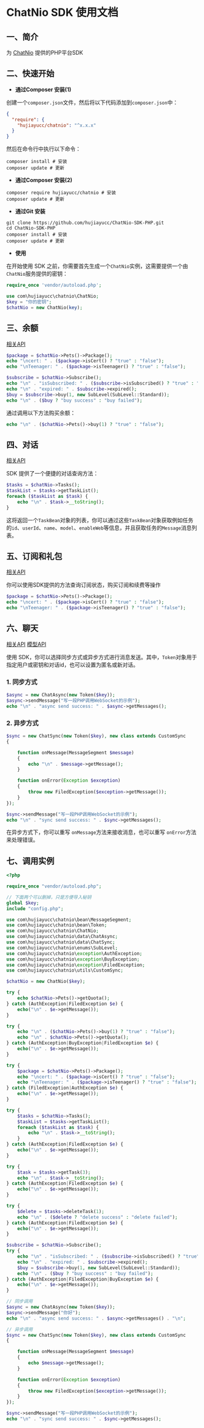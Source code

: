 # ChatNio SDK 使用文档

## 一、简介
为 [ChatNio](https://chatnio.net/) 提供的PHP平台SDK

## 二、快速开始

- **通过Composer 安装(1)**

创建一个`composer.json`文件，然后将以下代码添加到`composer.json`中：

```json
{
  "require": {
    "hujiayucc/chatnio": "^x.x.x"
  }
}
```

然后在命令行中执行以下命令：

```shell
composer install # 安装
composer update # 更新
```

- **通过Composer 安装(2)**

```shell
composer require hujiayucc/chatnio # 安装
composer update # 更新
```

- **通过Git 安装**

```shell
git clone https://github.com/hujiayucc/ChatNio-SDK-PHP.git
cd ChatNio-SDK-PHP
composer install # 安装
composer update # 更新
```

- **使用**

在开始使用 SDK 之前，你需要首先生成一个`ChatNio`实例，这需要提供一个由`ChatNio`服务提供的密钥：

```php
require_once 'vendor/autoload.php';

use com\hujiayucc\chatnio\ChatNio;
$key = "你的密钥";
$chatNio = new ChatNio(key);
```

## 三、余额
[相关API](https://docs.chatnio.net/kai-fa-zhe-zi-yuan/api-reference/pets)

```php
$package = $chatNio->Pets()->Package();
echo "\ncert: " . ($package->isCert() ? "true" : "false");
echo "\nTeenager: " . ($package->isTeenager() ? "true" : "false");

$subscribe = $chatNio->Subscribe();
echo "\n" . "isSubscribed: " . ($subscribe->isSubscribed() ? "true" : "false");
echo "\n" . "expired: " . $subscribe->expired();
$buy = $subscribe->buy(1, new SubLevel(SubLevel::Standard));
echo "\n" . ($buy ? "buy success" : "buy failed");
```

通过调用以下方法购买余额：

```php
echo "\n" . ($chatNio->Pets()->buy(1) ? "true" : "false");
```

## 四、对话
[相关API](https://docs.chatnio.net/kai-fa-zhe-zi-yuan/api-reference/dui-hua)

SDK 提供了一个便捷的对话查询方法：

```php
$tasks = $chatNio->Tasks();
$taskList = $tasks->getTaskList();
foreach ($taskList as $task) {
    echo "\n" . $task->__toString();
}
```

这将返回一个`TaskBean`对象的列表，你可以通过这些`TaskBean`对象获取例如任务的`id`、`userId`、`name`、`model`、`enableWeb`等信息，并且获取任务的`Message`消息列表。

## 五、订阅和礼包
[相关API](https://docs.chatnio.net/kai-fa-zhe-zi-yuan/api-reference/ding-yue-he-li-bao)

你可以使用SDK提供的方法查询订阅状态，购买订阅和续费等操作

```php
$package = $chatNio->Pets()->Package();
echo "\ncert: " . ($package->isCert() ? "true" : "false");
echo "\nTeenager: " . ($package->isTeenager() ? "true" : "false");
```

## 六、聊天
[相关API](https://docs.chatnio.net/kai-fa-zhe-zi-yuan/api-reference/liao-tian)
[模型API](https://api.chatnio.net/v1/models)

使用 SDK，你可以选择同步方式或异步方式进行消息发送。其中，`Token`对象用于指定用户或密钥和对话id，也可以设置为匿名或新对话。

### 1. 同步方式

```php
$async = new ChatAsync(new Token($key));
$async->sendMessage("写一段PHP调用WebSocket的示例");
echo "\n" . "async send success: " . $async->getMessages();
```
### 2. 异步方式

```php
$sync = new ChatSync(new Token($key), new class extends CustomSync
{

    function onMessage(MessageSegment $message)
    {
        echo "\n" . $message->getMessage();
    }

    function onError(Exception $exception)
    {
        throw new FiledException($exception->getMessage());
    }
});

$sync->sendMessage("写一段PHP调用WebSocket的示例");
echo "\n" . "sync send success: " . $sync->getMessages();
```
在异步方式下，你可以重写 `onMessage`方法来接收消息，也可以重写 `onError`方法来处理错误。

## 七、调用实例
```php
<?php

require_once "vendor/autoload.php";

// 下面两个可以删掉，只是方便导入秘钥
global $key;
include "config.php";

use com\hujiayucc\chatnio\bean\MessageSegment;
use com\hujiayucc\chatnio\bean\Token;
use com\hujiayucc\chatnio\ChatNio;
use com\hujiayucc\chatnio\data\ChatAsync;
use com\hujiayucc\chatnio\data\ChatSync;
use com\hujiayucc\chatnio\enums\SubLevel;
use com\hujiayucc\chatnio\exception\AuthException;
use com\hujiayucc\chatnio\exception\BuyException;
use com\hujiayucc\chatnio\exception\FiledException;
use com\hujiayucc\chatnio\utils\CustomSync;

$chatNio = new ChatNio($key);

try {
    echo $chatNio->Pets()->getQuota();
} catch (AuthException|FiledException $e) {
    echo("\n" . $e->getMessage());
}

try {
    echo "\n" . ($chatNio->Pets()->buy(1) ? "true" : "false");
    echo "\n" . $chatNio->Pets()->getQuota();
} catch (AuthException|BuyException|FiledException $e) {
    echo("\n" . $e->getMessage());
}

try {
    $package = $chatNio->Pets()->Package();
    echo "\ncert: " . ($package->isCert() ? "true" : "false");
    echo "\nTeenager: " . ($package->isTeenager() ? "true" : "false");
} catch (FiledException|AuthException $e) {
    echo("\n" . $e->getMessage());
}

try {
    $tasks = $chatNio->Tasks();
    $taskList = $tasks->getTaskList();
    foreach ($taskList as $task) {
        echo "\n" . $task->__toString();
    }
} catch (AuthException|FiledException $e) {
    echo("\n" . $e->getMessage());
}

try {
    $task = $tasks->getTask(3);
    echo "\n" . $task->__toString();
} catch (AuthException|FiledException $e) {
    echo("\n" . $e->getMessage());
}

try {
    $delete = $tasks->deleteTask(1);
    echo "\n" . ($delete ? "delete success" : "delete failed");
} catch (AuthException|FiledException $e) {
    echo("\n" . $e->getMessage());
}

$subscribe = $chatNio->Subscribe();
try {
    echo "\n" . "isSubscribed: " . ($subscribe->isSubscribed() ? "true" : "false");
    echo "\n" . "expired: " . $subscribe->expired();
    $buy = $subscribe->buy(1, new SubLevel(SubLevel::Standard));
    echo "\n" . ($buy ? "buy success" : "buy failed");
} catch (AuthException|FiledException|BuyException $e) {
    echo("\n" . $e->getMessage());
}

// 同步调用
$async = new ChatAsync(new Token($key));
$async->sendMessage("你好");
echo "\n" . "async send success: " . $async->getMessages() . "\n";

// 异步调用
$sync = new ChatSync(new Token($key), new class extends CustomSync
{

    function onMessage(MessageSegment $message)
    {
        echo $message->getMessage();
    }

    function onError(Exception $exception)
    {
        throw new FiledException($exception->getMessage());
    }
});

$sync->sendMessage("写一段PHP调用WebSocket的示例");
echo "\n" . "sync send success: " . $sync->getMessages();
```